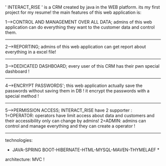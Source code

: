 ' INTERACT_RISE ' is a CRM created by java in the WEB platform.
its my first project for my resume!
the main features of this web application is:

1-->CONTROL AND MANAGEMENT OVER ALL DATA;
  admins of this web application can do everything they want to the customer data and control them. 
***********
2-->REPORTING;
  admins of this web application can get report about everything in a excel file!
***********
3-->DEDICATED DASHBOARD;
  every user of this CRM has their pwn special dashboard !
***********
4-->ENCRYPT PASSWORDS';
  this web application actually save the passwords without saving them in DB ! it encrypt the passwords with a special method !
***********
5-->PERMISSION ACCESS;
  INTERACT_RISE have 2 supporter : 
1=OPERATOR: operators have limit access about data and customers and their accessibility only can change by admins!
2=ADMIN: admins can control and manage everything and they can create a operator !
***********

technologies:
* JAVA-SPRING BOOT-HIBERNATE-HTML-MYSQL-MAVEN-THYMELAEF *

architecture: MVC !